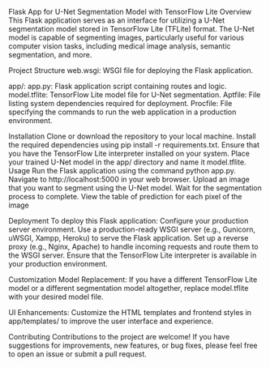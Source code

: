 Flask App for U-Net Segmentation Model with TensorFlow Lite
Overview
This Flask application serves as an interface for utilizing a U-Net segmentation model stored in TensorFlow Lite (TFLite) format. The U-Net model is capable of segmenting images, particularly useful for various computer vision tasks, including medical image analysis, semantic segmentation, and more.

Project Structure
web.wsgi: WSGI file for deploying the Flask application.

app/:
app.py: Flask application script containing routes and logic.
model.tflite: TensorFlow Lite model file for U-Net segmentation.
Aptfile: File listing system dependencies required for deployment.
Procfile: File specifying the commands to run the web application in a production environment.


Installation
Clone or download the repository to your local machine.
Install the required dependencies using pip install -r requirements.txt.
Ensure that you have the TensorFlow Lite interpreter installed on your system.
Place your trained U-Net model in the app/ directory and name it model.tflite.
Usage
Run the Flask application using the command python app.py.
Navigate to http://localhost:5000 in your web browser.
Upload an image that you want to segment using the U-Net model.
Wait for the segmentation process to complete.
View the table of prediction for each pixel of the image

Deployment
To deploy this Flask application:
Configure your production server environment.
Use a production-ready WSGI server (e.g., Gunicorn, uWSGI, Xampp, Heroku) to serve the Flask application.
Set up a reverse proxy (e.g., Nginx, Apache) to handle incoming requests and route them to the WSGI server.
Ensure that the TensorFlow Lite interpreter is available in your production environment.

Customization
Model Replacement: If you have a different TensorFlow Lite model or a different segmentation model altogether, replace model.tflite with your desired model file.

UI Enhancements: Customize the HTML templates and frontend styles in app/templates/ to improve the user interface and experience.

Contributing
Contributions to the project are welcome! If you have suggestions for improvements, new features, or bug fixes, please feel free to open an issue or submit a pull request.
